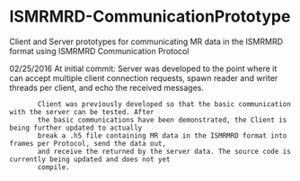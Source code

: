 # ISMRMRD-CommunicationPrototype
Client and Server prototypes for communicating MR data in the ISMRMRD format using ISMRMRD Communication Protocol

02/25/2016 At initial commit:
           Server was developed to the point where it can accept multiple client connection requests,
           spawn reader and writer threads per client, and echo the received messages. 
           
           Client was previously developed so that the basic communication with the server can be tested. After
           the basic communications have been demonstrated, the Client is being further updated to actually 
           break a .h5 file containing MR data in the ISMRMRD format into frames per Protocol, send the data out,
           and receive the returned by the server data. The source code is currently being updated and does not yet
           compile.
